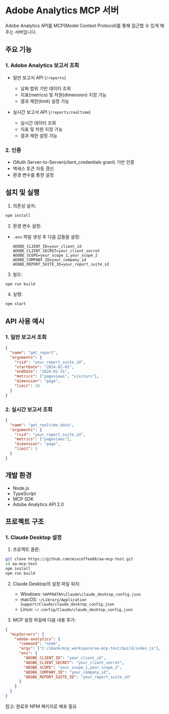# Adobe Analytics MCP 서버

Adobe Analytics API를 MCP(Model Context Protocol)를 통해 접근할 수 있게 해주는 서버입니다.

## 주요 기능

### 1. Adobe Analytics 보고서 조회
- 일반 보고서 API (`/reports`)
  - 날짜 범위 기반 데이터 조회
  - 지표(metrics) 및 차원(dimension) 지정 가능
  - 결과 제한(limit) 설정 가능

- 실시간 보고서 API (`/reports/realtime`)
  - 실시간 데이터 조회
  - 지표 및 차원 지정 가능
  - 결과 제한 설정 가능

### 2. 인증
- OAuth Server-to-Server(client_credentials grant) 기반 인증
- 액세스 토큰 자동 갱신
- 환경 변수를 통한 설정

## 설치 및 실행

1. 의존성 설치:
```bash
npm install
```

2. 환경 변수 설정:
- `.env` 파일 생성 후 다음 값들을 설정:
  ```env
  ADOBE_CLIENT_ID=your_client_id
  ADOBE_CLIENT_SECRET=your_client_secret
  ADOBE_SCOPE=your_scope_1,your_scope_2
  ADOBE_COMPANY_ID=your_company_id
  ADOBE_REPORT_SUITE_ID=your_report_suite_id
  ```

3. 빌드:
```bash
npm run build
```

4. 실행:
```bash
npm start
```

## API 사용 예시

### 1. 일반 보고서 조회
```json
{
  "name": "get_report",
  "arguments": {
    "rsid": "your_report_suite_id",
    "startDate": "2024-01-01",
    "endDate": "2024-01-31",
    "metrics": ["pageviews", "visitors"],
    "dimension": "page",
    "limit": 10
  }
}
```

### 2. 실시간 보고서 조회
```json
{
  "name": "get_realtime_data",
  "arguments": {
    "rsid": "your_report_suite_id",
    "metrics": ["pageviews"],
    "dimension": "page",
    "limit": 5
  }
}
```

## 개발 환경
- Node.js
- TypeScript
- MCP SDK
- Adobe Analytics API 2.0

## 프로젝트 구조

### 1. Claude Desktop 설정

1. 프로젝트 클론:
```bash
git clone https://github.com/mixcoffee88/aa-mcp-test.git
cd aa-mcp-test
npm install
npm run build
```

2. Claude Desktop의 설정 파일 위치:
   - Windows: `%APPDATA%\Claude\claude_desktop_config.json`
   - macOS: `~/Library/Application Support/Claude/claude_desktop_config.json`
   - Linux: `~/.config/Claude/claude_desktop_config.json`

3. MCP 설정 파일에 다음 내용 추가:
```json
{
  "mcpServers": {
    "adobe-analytics": {
      "command": "node",
      "args": ["C:/ibank/mcp_workspace/aa-mcp-test/build/index.js"],
      "env": {
        "ADOBE_CLIENT_ID": "your_client_id",
        "ADOBE_CLIENT_SECRET": "your_client_secret",
        "ADOBE_SCOPE": "your_scope_1,your_scope_2",
        "ADOBE_COMPANY_ID": "your_company_id",
        "ADOBE_REPORT_SUITE_ID": "your_report_suite_id"
      }
    }
  }
}
```
참고: 완료후 NPM 패키지로 배포 필요

